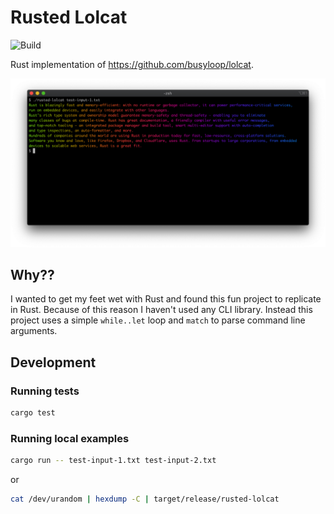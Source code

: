 # Rusted Lolcat

![Build](https://github.com/devmode-io/rusted-lolcat/workflows/Build/badge.svg)

Rust implementation of https://github.com/busyloop/lolcat.

![Screen shot of Lolcat](/images/screen-shot.png?raw=true "Screen shot of Lolcat")

## Why??

I wanted to get my feet wet with Rust and found this fun project to replicate in Rust. Because of this reason I haven't used any CLI library. Instead this project uses a simple `while..let` loop and `match` to parse command line arguments.

## Development

### Running tests

```bash
cargo test
```

### Running local examples

```bash
cargo run -- test-input-1.txt test-input-2.txt
```
or

```bash
cat /dev/urandom | hexdump -C | target/release/rusted-lolcat
```
